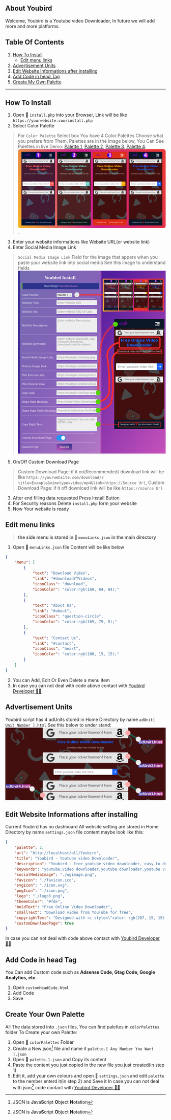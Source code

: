 ## About Youbird

Welcome, Youbird is a Youtube video Downloader, In future we will add more and more platforms.
## Table Of Contents

1. [How To Install](#how-to-install)
    - [Edit menu links](#edit-menu-links)
2. [Advertisement Units](#advertisement-units)
3. [Edit Website Informations after installing](#edit-website-informations-after-installing)
4. [Add Code in head Tag](#add-code-in-head-tag)
5. [Create My Own Palette](#create-your-own-palette)
---
## How To Install

1. Open :file_folder: `install.php` into your Browser, Link will be like `https://yourwebsite.com/install.php`
2. Select Color Palette
> For `Color Palette` Select box You have 4 Color Palettes Choose what you prefere from Them, Palettes are in the image below, You Can See Palettes in live Demo: [Palette 1](https://youbird.4up4.com/?p=1), [Palette 2](https://youbird.4up4.com/?p=2), [Palette 3](https://youbird.4up4.com/?p=3), [Palette 4](https://youbird.4up4.com/?p=4).
![Youbird Color Palettes](/assets/ybPalettes.png).
3. Enter your website informations like Website URL(or website link)
4. Enter Social Media Image Link
> `Social Media Image Link` Field for the image that appers when you paste your website link into social media
> See this image to understand fields
![Fields](/assets/fields.png)
5. On/Off Custom Download Page
> Custom Download Page: if it on(Recommended) download link will be like `https://yourwebsite.com/download/?title=Example&mimetype=video/mp4&link=https://Source Url`, Custom Download Page: if it off download link will be like `https://source Url`
3. After end filling data requested Press Install Button
4. For Security reasons Delete `install.php` form your website
5. Now Your website is ready
## Edit menu links

> **the side menu is stored in :file_folder: `menuLinks.json` in the main directory**
1. Open :file_folder: `menuLinks.json` file Content will be like below
``` json
{
    "menu": [
        {
            "text": "Download Video",
            "link": "#downloadYTVideos",
            "iconClass": "download",
            "iconColor": "color:rgb(160, 84, 84);"
        },
        {
            "text": "About Us",
            "link": "#about",
            "iconClass": "question-circle",
            "iconColor": "color:rgb(165, 79, 8);"
        },
        {
            "text": "Contact Us",
            "link": "#contact",
            "iconClass": "heart",
            "iconColor": "color:rgb(100, 15, 15);"
        }
    ]
}
```
2. You can Add, Edit Or Even Delete a menu item
3. In case you can not deal with code above contact with [Youbird Developer :technologist:](https://khamsat.com/user/almodheshplus2000)
## Advertisement Units

Youbird script has 4 adUnits stored in Home Directory by name `adUnit[ Unit Number ].html`
See this below to under stand:
![Advertisement Units](/assets/adunits.png)
## Edit Website Informations after installing

Current Youbird has no dashboard
All website setting are stored in Home Directory by name `settings.json`
file content maybe look like this:
``` json
{
    "palette": 2,
    "url": "http://localhost/all/Youbird",
    "title": "Youbird - Youtube video Downloader",
    "description": "Youbird - free youtube video downloader, easy to deal with",
    "keywords": "youtube,video downloader,youtube downloader,youtube video downloader,youbird,video,youtube video",
    "socialMediaImage": "./ogimage.png",
    "favicon": "./favicon.ico",
    "svgIcon": "./icon.svg",
    "pngIcon": "./icon.png",
    "logo": "./logo3.png",
    "themeColor": "#fde",
    "boldText": "Free Online Video Downloader",
    "smallText": "Download video from YouTube for free",
    "copyrightText": "Designed with <i style=\"color: rgb(207, 15, 15);\" class=\"fa fa-heart\"></i> By Almodesh Plus&copy;",
    "customDownloadPage": true
}
```
In case you can not deal with code above contact with [Youbird Developer :technologist:](https://khamsat.com/user/almodheshplus2000)
## Add Code in head Tag

You Can add Custom code such as **Adsense Code, Gtag Code, Google Analytics, etc.**
1. Open `customHeadCode.html`
2. Add Code
3. Save
## Create Your Own Palette

All The data stored into `.json` files, You can find palettes in `colorPalettes` folder
To Create your own Palette:
1. Open :open_file_folder: `colorPalettes` Folder
2. Create a New json[^1] file and name it `palette.[ Any Number You Want ].json`
3. Open :file_folder: `palette.1.json` and Copy its content
4. Paste the content you just copied in the new file you just created(in step 1)
5. Edit it, add your own colours and open :file_folder: `settings.json` and edit `palette` to the nember enterd it(in step 2) and Save it
In case you can not deal with json[^1] code contact with [Youbird Developer :technologist:](https://khamsat.com/user/almodheshplus2000)

[^1]: JSON is **J**ava**S**cript **O**bject **N**otation

